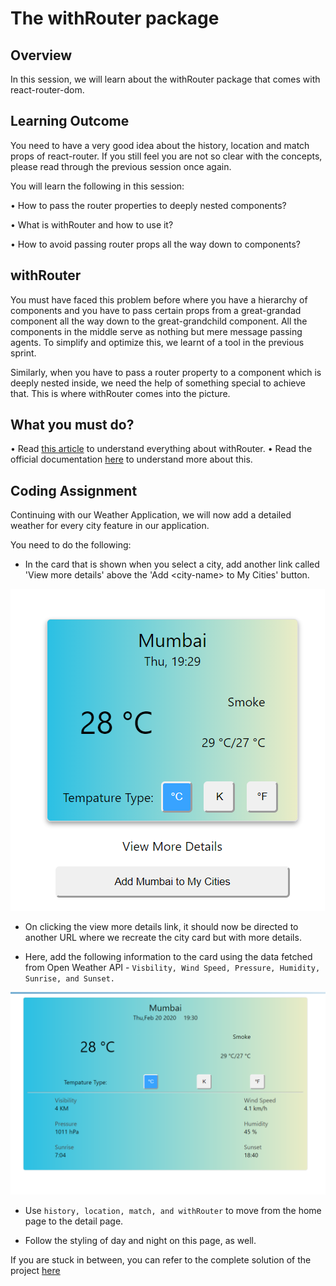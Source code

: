 ﻿# The withRouter package

## Overview

In this session, we will learn about the withRouter package that comes with react-router-dom.


## Learning Outcome

You need to have a very good idea about the history, location and match props of react-router. If you still feel you are not so clear with the concepts, please read through the previous session once again.

You will learn the following in this session:

•	How to pass the router properties to deeply nested components?

•	What is withRouter and how to use it?

•	How to avoid passing router props all the way down to components?


## withRouter

You must have faced this problem before where you have a hierarchy of components and you have to pass certain props from a great-grandad component all the way down to the great-grandchild component. All the components in the middle serve as nothing but mere message passing agents. To simplify and optimize this, we learnt of a tool in the previous sprint.

Similarly, when you have to pass a router property to a component which is deeply nested inside, we need the help of something special to achieve that. This is where withRouter comes into the picture.

## What you must do?

•	Read [this article](https://hackernoon.com/withrouter-advanced-features-of-react-router-for-single-page-apps-42b2a1a0d315) to understand everything about withRouter.
•	Read the official documentation [here](https://reacttraining.com/react-router/core/api/withRouter) to understand more about this.

##  Coding Assignment

Continuing with our Weather Application, we will now add a detailed weather for every city feature in our application.

You need to do the following:

- In the card that is shown when you select a city, add another link called 'View more details' above the 'Add \<city-name> to My Cities' button.

![](../images/assignment_534a.PNG)

- On clicking the view more details link, it should now be directed to another URL where we recreate the city card but with more details.

- Here, add the following information to the card using the data fetched from Open Weather API - ```Visbility, Wind Speed, Pressure, Humidity, Sunrise, and Sunset.```

![](../images/assignment_534b.PNG)


- Use ```history, location, match, and withRouter``` to move from the home page to the detail page.

- Follow the styling of day and night on this page, as well.


If you are stuck in between, you can refer to the complete solution of the project [here](https://drive.google.com/file/d/1BiFcjVIviF3ZGB25ax00dAbd7PBjwpvb/view?usp=sharing)


